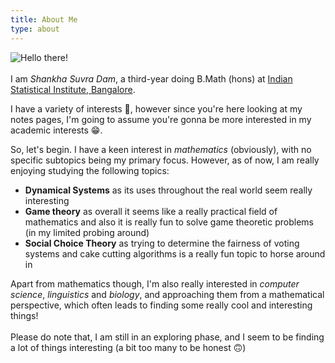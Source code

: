 ```yaml
---
title: About Me
type: about
---
```


![Hello there!](/images/hello_there.gif)  
\
I am *Shankha Suvra Dam*, a third-year doing B.Math (hons) at [Indian Statistical Institute, Bangalore](https://www.isibang.ac.in/).  

I have a variety of interests 👀, however since you're here looking at my notes pages, I'm going to assume you're gonna be more interested in my academic interests 😁.  

So, let's begin. I have a keen interest in *mathematics* (obviously), with no specific subtopics being my primary focus. However, as of now, I am really enjoying studying the following topics:

- **Dynamical Systems** as its uses throughout the real world seem really interesting
- **Game theory** as overall it seems like a really practical field of mathematics and also it is really fun to solve game theoretic problems (in my limited probing around)
- **Social Choice Theory** as trying to determine the fairness of voting systems and cake cutting algorithms is a really fun topic to horse around in

Apart from mathematics though, I'm also really interested in *computer science*, *linguistics* and *biology*, and approaching them from a mathematical perspective, which often leads to finding some really cool and interesting things!  
\
Please do note that, I am still in an exploring phase, and I seem to be finding a lot of things interesting (a bit too many to be honest 🙃)  